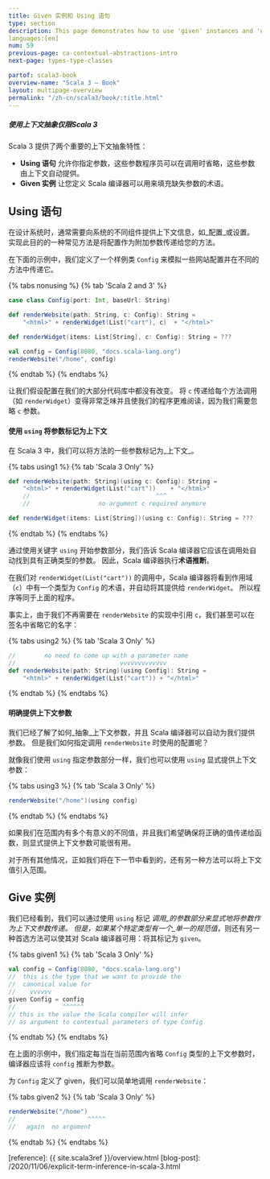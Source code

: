 ```yaml
---
title: Given 实例和 Using 语句
type: section
description: This page demonstrates how to use 'given' instances and 'using' clauses in Scala 3.
languages:[en]
num: 59
previous-page: ca-contextual-abstractions-intro
next-page: types-type-classes

partof: scala3-book
overview-name: "Scala 3 — Book"
layout: multipage-overview
permalink: "/zh-cn/scala3/book/:title.html"
---
```



<h5>使用上下文抽象<span class="tag tag-inline">仅限Scala 3</span></h5>

Scala 3 提供了两个重要的上下文抽象特性：

- **Using 语句** 允许你指定参数，这些参数程序员可以在调用时省略，这些参数由上下文自动提供。
- **Given 实例** 让您定义 Scala 编译器可以用来填充缺失参数的术语。

## Using 语句

在设计系统时，通常需要向系统的不同组件提供上下文信息，如_配置_或设置。
实现此目的的一种常见方法是将配置作为附加参数传递给您的方法。

在下面的示例中，我们定义了一个样例类 `Config` 来模拟一些网站配置并在不同的方法中传递它。

{% tabs nonusing %}
{% tab 'Scala 2 and 3' %}

```scala
case class Config(port: Int, baseUrl: String)

def renderWebsite(path: String, c: Config): String =
    "<html>" + renderWidget(List("cart"), c)  + "</html>"

def renderWidget(items: List[String], c: Config): String = ???

val config = Config(8080, "docs.scala-lang.org")
renderWebsite("/home", config)
```

{% endtab %}
{% endtabs %}

让我们假设配置在我们的大部分代码库中都没有改变。
将 `c` 传递给每个方法调用（如 `renderWidget`）变得非常乏味并且使我们的程序更难阅读，因为我们需要忽略 `c` 参数。

#### 使用 `using` 将参数标记为上下文

在 Scala 3 中，我们可以将方法的一些参数标记为_上下文_。

{% tabs using1 %}
{% tab 'Scala 3 Only'  %}

```scala
def renderWebsite(path: String)(using c: Config): String =
    "<html>" + renderWidget(List("cart"))    + "</html>"
    //                                   ^^^
    //                   no argument c required anymore

def renderWidget(items: List[String])(using c: Config): String = ???
```

{% endtab %}
{% endtabs %}

通过使用关键字 `using` 开始参数部分，我们告诉 Scala 编译器它应该在调用处自动找到具有正确类型的参数。
因此，Scala 编译器执行**术语推断**。

在我们对 `renderWidget(List("cart"))` 的调用中，Scala 编译器将看到作用域（`c`）中有一个类型为 `Config` 的术语，并自动将其提供给 `renderWidget`。
所以程序等同于上面的程序。

事实上，由于我们不再需要在 `renderWebsite` 的实现中引用 `c`，我们甚至可以在签名中省略它的名字：

{% tabs using2 %}
{% tab 'Scala 3 Only' %}

```scala
//        no need to come up with a parameter name
//                             vvvvvvvvvvvvv
def renderWebsite(path: String)(using Config): String =
    "<html>" + renderWidget(List("cart")) + "</html>"
```

{% endtab %}
{% endtabs %}

#### 明确提供上下文参数

我们已经了解了如何_抽象_上下文参数，并且 Scala 编译器可以自动为我们提供参数。
但是我们如何指定调用 `renderWebsite` 时使用的配置呢？

就像我们使用 `using` 指定参数部分一样，我们也可以使用 `using` 显式提供上下文参数：

{% tabs using3 %}
{% tab 'Scala 3 Only' %}

```scala
renderWebsite("/home")(using config)
```

{% endtab %}
{% endtabs %}

如果我们在范围内有多个有意义的不同值，并且我们希望确保将正确的值传递给函数，则显式提供上下文参数可能很有用。

对于所有其他情况，正如我们将在下一节中看到的，还有另一种方法可以将上下文值引入范围。

## Give 实例

我们已经看到，我们可以通过使用 `using` 标记 _调用_的参数部分来显式地将参数作为上下文参数传递。
但是，如果某个特定类型有一个_单一的规范值_，则还有另一种首选方法可以使其对 Scala 编译器可用：将其标记为 `given`。

{% tabs given1 %}
{% tab 'Scala 3 Only' %}

```scala
val config = Config(8080, "docs.scala-lang.org")
//  this is the type that we want to provide the
//  canonical value for
//    vvvvvv
given Config = config
//             ^^^^^^
// this is the value the Scala compiler will infer
// as argument to contextual parameters of type Config
```

{% endtab %}
{% endtabs %}

在上面的示例中，我们指定每当在当前范围内省略 `Config` 类型的上下文参数时，编译器应该将 `config` 推断为参数。

为 `Config` 定义了 given，我们可以简单地调用 `renderWebsite`：

{% tabs given2 %}
{% tab 'Scala 3 Only' %}

```scala
renderWebsite("/home")
//                    ^^^^^
//   again  no argument
```

{% endtab %}
{% endtabs %}

[reference]: {{ site.scala3ref }}/overview.html
[blog-post]: /2020/11/06/explicit-term-inference-in-scala-3.html
